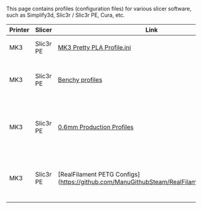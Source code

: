 This page contains profiles (configuration files) for various slicer software, such as Simplify3d, Slic3r / Slic3r PE, Cura, etc.

| Printer | Slicer    | Link                                                                                                                      | Description                                                    |
|---------|-----------|---------------------------------------------------------------------------------------------------------------------------|----------------------------------------------------------------|
| MK3     | Slic3r PE | [MK3 Pretty PLA Profile.ini](https://www.facebook.com/groups/Prusai3users/937992506385231/)                               | Pretty PLA Profile from Chris Warkocki                         |
| MK3     | Slic3r PE | [Benchy profiles](https://github.com/PrusaOwners/test-tools-and-objects/tree/master/tools/slicers/Slic3rPE/kwaad2/Benchy) | Profiles from Discord user kwaad2 for generating test benchies |
| MK3     | Slic3r PE | [0.6mm Production Profiles](files/BuzzAldrin_06mm_PETG_Config_Bundle.ini) | Contains PETG and PC profiles for 0.6mm nozzles tuned for very strong and rigid parts from BuzzAldrin. |
| MK3     | Slic3r PE | [RealFilament PETG Configs](https://github.com/ManuGithubSteam/RealFilamentSlic3rSettings | Contains PETG Profiles for Filament from REAL Filement brand from ManuGithubsteam. |
